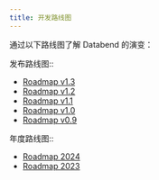 ```yaml
---
title: 开发路线图
---
```


通过以下路线图了解 Databend 的演变：

发布路线图::

- [Roadmap v1.3](https://github.com/databendlabs/databend/issues/11868)
- [Roadmap v1.2](https://github.com/databendlabs/databend/issues/11073)
- [Roadmap v1.1](https://github.com/databendlabs/databend/issues/10334)
- [Roadmap v1.0](https://github.com/databendlabs/databend/issues/9604)
- [Roadmap v0.9](https://github.com/databendlabs/databend/issues/7052)

年度路线图::

- [Roadmap 2024](https://github.com/databendlabs/databend/issues/14167)
- [Roadmap 2023](https://github.com/databendlabs/databend/issues/9448)